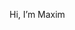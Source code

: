 Hi, I’m Maxim


<!---
Mazzzuta/Mazzzuta is a ✨ special ✨ repository because its `README.md` (this file) appears on your GitHub profile.
You can click the Preview link to take a look at your changes.
--->
